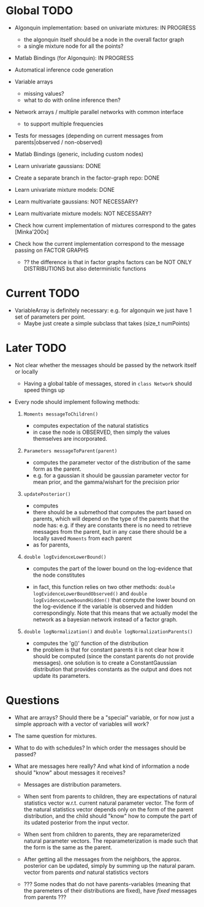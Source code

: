 # Global TODO

* Algonquin implementation: based on univariate mixtures: IN PROGRESS
  * the algonquin itself should be a node in the overall factor graph
  * a single mixture node for all the points?

* Matlab Bindings (for Algonquin): IN PROGRESS

* Automatical inference code generation

* Variable arrays
  - missing values?
  - what to do with online inference then?

* Network arrays  / multiple parallel networks with common interface
  - to support multiple frequencies

* Tests for messages (depending on current messages from parents|observed / non-observed)



* Matlab Bindings (generic, including custom nodes)
* Learn univariate gaussians: DONE
* Create a separate branch in the factor-graph repo: DONE
* Learn univariate mixture models: DONE
* Learn multivariate gaussians: NOT NECESSARY?
* Learn multivariate mixture models: NOT NECESSARY?
* Check how current implementation of mixtures correspond to the gates [Minka'200x]
* Check how the current implementation correspond to the message passing on FACTOR GRAPHS
  * ?? the difference is that in factor graphs factors can be NOT ONLY DISTRIBUTIONS
       but also deterministic functions


# Current TODO

* VariableArray is definitely necessary: e.g. for algonquin we just have 1 set of parameters
  per point.
  * Maybe just create a simple subclass that takes (size_t numPoints)


# Later TODO

* Not clear whether the messages should be passed by the network itself or locally
  * Having a global table of messages, stored in `class Network` should speed things up


* Every node should implement following methods:
  1. `Moments messageToChildren()`
     * computes expectation of the natural statistics
     * in case the node is OBSERVED, then simply the values themselves
       are incorporated.

  2. `Parameters messageToParent(parent)`
     * computes the parameter vector of the distribution
       of the same form as the parent.
     * e.g. for a gaussian it should be gaussian parameter vector for mean prior,
       and the gamma/wishart for the precision prior

  3. `updatePosterior()`
     * computes
     * there should be a submethod that computes the part based on parents,
       which will depend on the type of the parents that the node has: e.g.
       if they are constants there is no need to retrieve messages from the
       parent, but in any case there should be a locally saved `Moments` from
       each parent
     * as for parents,


  4. `double logEvidenceLowerBound()`
     * computes the part of the lower bound on the log-evidence that the
       node constitutes

     * in fact, this function relies on two other methods:
     `double logEvidenceLowerBoundObserved()` and `double logEvidenceLoweboundHidden()`
     that compute the lower bound on the log-evidence if the variable is observed and
     hidden correspondingly. Note that this means that we actually model the network
     as a bayesian network instead of a factor graph.

  5. `double logNormalization()` and `double logNormalizationParents()`
     * computes the 'g()' function of the distribution
     * the problem is that for constant parents it is not clear how it should be computed
       (since the constant parents do not provide messages). one solution is to create a
       ConstantGaussian distribution that provides constants as the output and does not
       update its parameters.


# Questions

* What are arrays? Should there be a "special" variable, or for now just
  a simple approach with a vector of variables will work?
* The same question for mixtures.

* What to do with schedules? In which order the messages should be passed?

* What are messages here really? And what kind of information a node should
  "know" about messages it receives?
  * Messages are distribution parameters.

  * When sent from parents to children, they are expectations of natural
    statistics vector w.r.t. current natural parameter vector. The form of the
    natural statistics vector depends only on the form of the parent
    distribution, and the child should "know" how to compute the part of
    its udated posterior from the input vector.

  * When sent from children to parents, they are reparameterized natural
    parameter vectors. The reparameterization is made such that the form
    is the same as the parent.

  * After getting all the messages from the neighbors, the approx. posterior
    can be updated, simply by summing up the natural param. vector from parents
    _and_ natural statistics vectors


  * ??? Some nodes that do not have parents-variables (meaning that the paremeters
    of their distributions are fixed), have _fixed_ messages from parents ???



